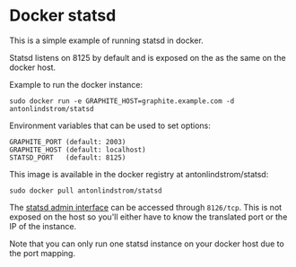 # Docker statsd

This is a simple example of running statsd in docker.

Statsd listens on 8125 by default and is exposed on the as the same on the docker host.

Example to run the docker instance:

    sudo docker run -e GRAPHITE_HOST=graphite.example.com -d antonlindstrom/statsd

Environment variables that can be used to set options:

    GRAPHITE_PORT (default: 2003)
    GRAPHITE_HOST (default: localhost)
    STATSD_PORT   (default: 8125)

This image is available in the docker registry at antonlindstrom/statsd:

    sudo docker pull antonlindstrom/statsd

The [statsd admin interface](https://github.com/etsy/statsd/blob/master/docs/admin_interface.md)
can be accessed through `8126/tcp`. This is not exposed on the host so you'll either
have to know the translated port or the IP of the instance.

Note that you can only run one statsd instance on your docker host due to the port mapping.
